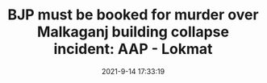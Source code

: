 ---
"title": "BJP must be booked for murder over Malkaganj building collapse incident: AAP - Lokmat"
"date": "2021-9-14 17:33:19"
"feed_name": "GOOGLENEWSCONSTRUCTION"
"feed_website": "https://news.google.com/search?q=construction%2Bincident&hl=en-US&gl=US&ceid=US:en"
"feed_rss": "https://news.google.com/rss/search?q=construction%2Bincident&hl=en-US&gl=US&ceid=US:en"
"link": "https://english.lokmat.com/national/bjp-must-be-booked-for-murder-over-malkaganj-building-collapse-incident-aap/"
"file": "_posts/2021-1-1-60cafc1b3ffcf1280e388b12b1fc3c0dc8f545b5.md"
"accident": "1"
"drilling": "0"
"dead": "0"
"injured": "0"
---